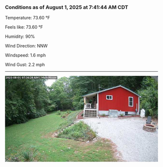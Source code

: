 ### Conditions as of August 1, 2025 at 7:41:44 AM CDT 

Temperature: 73.60 &deg;F

Feels like: 73.60 &deg;F

Humidity: 90%

Wind Direction: NNW

Windspeed: 1.6 mph

Wind Gust: 2.2 mph

---

<img src="./images/latest.jpeg"/>

